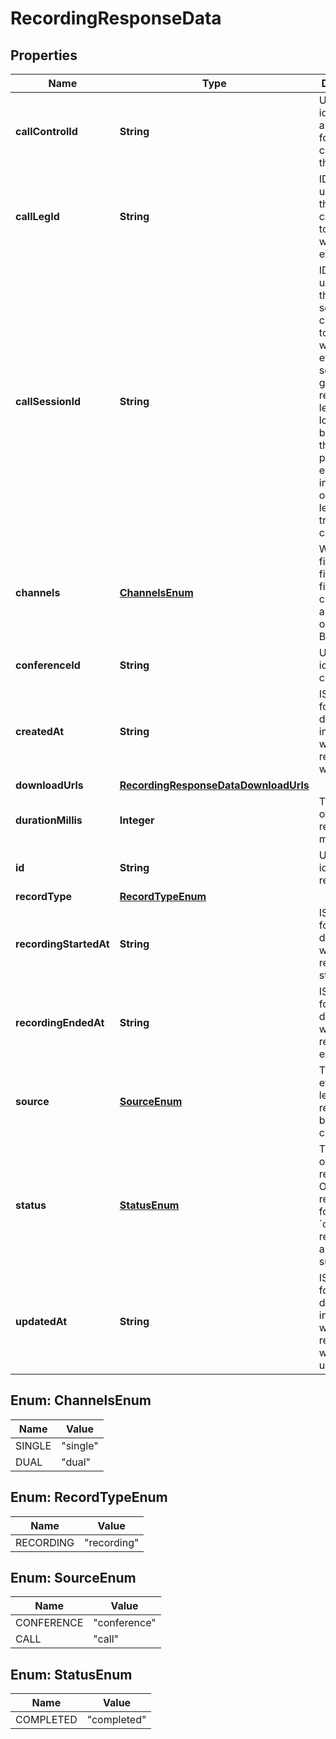 

# RecordingResponseData


## Properties

| Name | Type | Description | Notes |
|------------ | ------------- | ------------- | -------------|
|**callControlId** | **String** | Unique identifier and token for controlling the call. |  [optional] |
|**callLegId** | **String** | ID that is unique to the call and can be used to correlate webhook events. |  [optional] |
|**callSessionId** | **String** | ID that is unique to the call session and can be used to correlate webhook events. Call session is a group of related call legs that logically belong to the same phone call, e.g. an inbound and outbound leg of a transferred call. |  [optional] |
|**channels** | [**ChannelsEnum**](#ChannelsEnum) | When &#x60;dual&#x60;, final audio file has the first leg on channel A, and the rest on channel B. |  [optional] |
|**conferenceId** | **String** | Uniquely identifies the conference. |  [optional] |
|**createdAt** | **String** | ISO 8601 formatted date indicating when the resource was created. |  [optional] |
|**downloadUrls** | [**RecordingResponseDataDownloadUrls**](RecordingResponseDataDownloadUrls.md) |  |  [optional] |
|**durationMillis** | **Integer** | The duration of the recording in milliseconds. |  [optional] |
|**id** | **String** | Uniquely identifies the recording. |  [optional] |
|**recordType** | [**RecordTypeEnum**](#RecordTypeEnum) |  |  [optional] |
|**recordingStartedAt** | **String** | ISO 8601 formatted date of when the recording started. |  [optional] |
|**recordingEndedAt** | **String** | ISO 8601 formatted date of when the recording ended. |  [optional] |
|**source** | [**SourceEnum**](#SourceEnum) | The kind of event that led to this recording being created. |  [optional] |
|**status** | [**StatusEnum**](#StatusEnum) | The status of the recording. Only resources for &#x60;completed&#x60; recordings are currently supported. |  [optional] |
|**updatedAt** | **String** | ISO 8601 formatted date indicating when the resource was updated. |  [optional] |



## Enum: ChannelsEnum

| Name | Value |
|---- | -----|
| SINGLE | &quot;single&quot; |
| DUAL | &quot;dual&quot; |



## Enum: RecordTypeEnum

| Name | Value |
|---- | -----|
| RECORDING | &quot;recording&quot; |



## Enum: SourceEnum

| Name | Value |
|---- | -----|
| CONFERENCE | &quot;conference&quot; |
| CALL | &quot;call&quot; |



## Enum: StatusEnum

| Name | Value |
|---- | -----|
| COMPLETED | &quot;completed&quot; |




